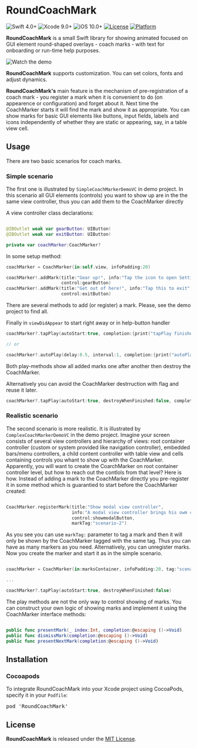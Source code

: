 # RoundCoachMark

![Swift 4.0+](https://img.shields.io/badge/Swift-4.0%2B-orange.svg)
![Xcode 9.0+](https://img.shields.io/badge/Xcode-9.0%2B-blue.svg)
![iOS 10.0+](https://img.shields.io/badge/iOS-10.0%2B-blue.svg)
[![License](https://img.shields.io/cocoapods/l/BadgeSwift.svg?style=flat)](/LICENSE)
[![Platform](https://img.shields.io/cocoapods/p/BadgeSwift.svg?style=flat)](http://cocoadocs.org/docsets/BadgeSwift)

**RoundCoachMark** is a small Swift library for showing animated focused on GUI element round-shaped overlays - coach marks - with text for onboarding or run-time help purposes.

![Watch the demo](./demo.gif)

**RoundCoachMark** supports customization. You can set colors, fonts and adjust dynamics.

**RoundCoachMark's** main feature is the mechanism of pre-registration of a coach mark - you register a mark when it is convenient to do (on appearence or configuration) and forget about it. Next time the CoachMarker starts it will find the mark and show it as appropriate. You can show marks for basic GUI elements like buttons, input fields, labels and icons independently of whether they are static or appearing, say, in a table view cell.

## Usage

There are two basic scenarios for coach marks.

### Simple scenario

The first one is illustrated by `SimpleCoachMarkerDemoVC` in demo project. In this scenario all GUI elements (controls) you want to show up are in the the same view controller, thus you can add them to the CoachMarker directly

A view controller class declarations:

```swift

@IBOutlet weak var gearButton: UIButton!
@IBOutlet weak var exitButton: UIButton!

private var coachMarker:CoachMarker?

```

In some setup method:

```swift
coachMarker = CoachMarker(in:self.view, infoPadding:20)

coachMarker!.addMark(title:"Gear up!", info:"Tap the icon to open Settings screen.",
                     control:gearButton)
coachMarker!.addMark(title:"Get out of here!", info:"Tap this to exit",
                     control:exitButton)

```
There are several methods to add (or register) a mark. Please, see the demo project to find all.

Finally in `viewDidAppear` to start right away or in help-button handler

```swift
coachMarker?.tapPlay(autoStart:true, completion:{print("tapPlay finished")})

// or

coachMarker?.autoPlay(delay:0.5, interval:1, completion:{print("autoPlay finished")})

```

Both play-methods show all added marks one after another then destroy the CoachMarker. 

Alternatively you can avoid the CoachMarker destrruction with flag and reuse it later.

```swift
coachMarker?.tapPlay(autoStart:true, destroyWhenFinished:false, completion:{print("tapPlay finished")})
```

### Realistic scenario

The second scenario is more realistic. It is illustrated by `ComplexCoachMarkerDemoVC` in the demo project. Imagine your screen consists of several view controllers and hierarchy of views: root container controller (custom or system provided like navigation controller), embedded bars/menu controllers, a child content controller with table view and cells containing controls you whant to show up with the CoachMarker.
Apparently, you will want to create the CoarchMarker on root container controller level, but how to reach out the contlols from that level? Here is how.
Instead of adding a mark to the CoachMarker directly you pre-register it in some method which is guarantied to start before the CoachMarker created:

```swift

CoachMarker.registerMark(title:"Show modal view controller",
                         info:"A modal view controller brings his owm coach marks, so other marks are to be disabled. It's done by 'unregistering' active marks in viewWillDisappear of overlapped controllers.",
                         control:showmodalButton,
                         markTag:"scenario-2")

```
As you see you can use `markTag:` parameter to tag a mark and then it will only be shown by the CoachMarker tagged with the same tag. Thus you can have as many markers as you need. Alternatively, you can unregister marks.
Now you create the marker and start it as in the simple scenario.

```swift

coachMarker = CoachMarker(in:marksContainer, infoPadding:20, tag:"scenario-2")

...

coachMarker?.tapPlay(autoStart:true, destroyWhenFinished:false)

```

The play methods are not the only way to control showing of marks. You can construct your own logic of showing marks and implement it using the CoachMarker interface methods:

```swift

public func presentMark(_ index:Int, completion:@escaping ()->Void)
public func dismissMark(completion:@escaping ()->Void)
public func presentNextMark(completion:@escaping ()->Void)

```

## Installation

### Cocoapods

To integrate RoundCoachMark into your Xcode project using CocoaPods, specify it in your `Podfile`:

<pre>pod 'RoundCoachMark'</pre>

## License

**RoundCoachMark** is released under the [MIT License](LICENSE).
